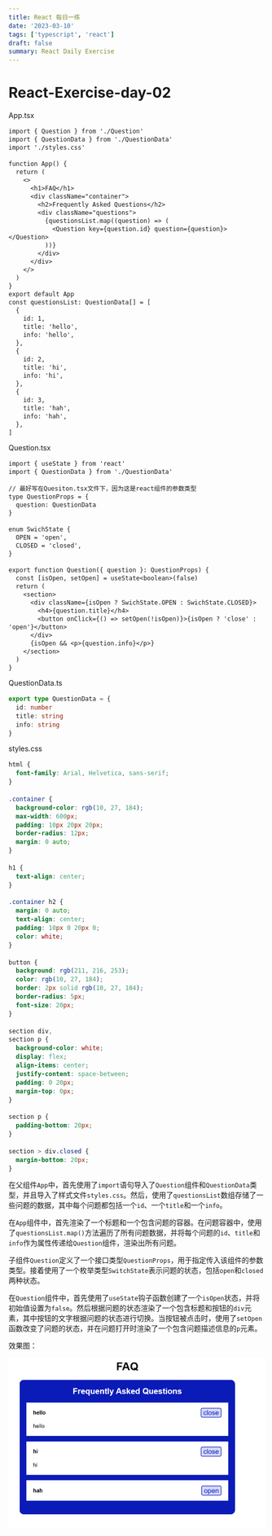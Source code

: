 ```yaml
---
title: React 每日一练
date: '2023-03-10'
tags: ['typescript', 'react']
draft: false
summary: React Daily Exercise
---
```


# React-Exercise-day-02

App.tsx

```tsx
import { Question } from './Question'
import { QuestionData } from './QuestionData'
import './styles.css'

function App() {
  return (
    <>
      <h1>FAQ</h1>
      <div className="container">
        <h2>Frequently Asked Questions</h2>
        <div className="questions">
          {questionsList.map((question) => (
            <Question key={question.id} question={question}></Question>
          ))}
        </div>
      </div>
    </>
  )
}
export default App
const questionsList: QuestionData[] = [
  {
    id: 1,
    title: 'hello',
    info: 'hello',
  },
  {
    id: 2,
    title: 'hi',
    info: 'hi',
  },
  {
    id: 3,
    title: 'hah',
    info: 'hah',
  },
]
```

Question.tsx

```tsx
import { useState } from 'react'
import { QuestionData } from './QuestionData'

// 最好写在Quesiton.tsx文件下，因为这是react组件的参数类型
type QuestionProps = {
  question: QuestionData
}

enum SwichState {
  OPEN = 'open',
  CLOSED = 'closed',
}

export function Question({ question }: QuestionProps) {
  const [isOpen, setOpen] = useState<boolean>(false)
  return (
    <section>
      <div className={isOpen ? SwichState.OPEN : SwichState.CLOSED}>
        <h4>{question.title}</h4>
        <button onClick={() => setOpen(!isOpen)}>{isOpen ? 'close' : 'open'}</button>
      </div>
      {isOpen && <p>{question.info}</p>}
    </section>
  )
}
```

QuestionData.ts

```ts
export type QuestionData = {
  id: number
  title: string
  info: string
}
```

styles.css

```css
html {
  font-family: Arial, Helvetica, sans-serif;
}

.container {
  background-color: rgb(10, 27, 184);
  max-width: 600px;
  padding: 10px 20px 20px;
  border-radius: 12px;
  margin: 0 auto;
}

h1 {
  text-align: center;
}

.container h2 {
  margin: 0 auto;
  text-align: center;
  padding: 10px 0 20px 0;
  color: white;
}

button {
  background: rgb(211, 216, 253);
  color: rgb(10, 27, 184);
  border: 2px solid rgb(10, 27, 184);
  border-radius: 5px;
  font-size: 20px;
}

section div,
section p {
  background-color: white;
  display: flex;
  align-items: center;
  justify-content: space-between;
  padding: 0 20px;
  margin-top: 0px;
}

section p {
  padding-bottom: 20px;
}

section > div.closed {
  margin-bottom: 20px;
}
```

在父组件`App`中，首先使用了`import`语句导入了`Question`组件和`QuestionData`类型，并且导入了样式文件`styles.css`。然后，使用了`questionsList`数组存储了一些问题的数据，其中每个问题都包括一个`id`、一个`title`和一个`info`。

在`App`组件中，首先渲染了一个标题和一个包含问题的容器。在问题容器中，使用了`questionsList.map()`方法遍历了所有问题数据，并将每个问题的`id`、`title`和`info`作为属性传递给`Question`组件，渲染出所有问题。

子组件`Question`定义了一个接口类型`QuestionProps`，用于指定传入该组件的参数类型。接着使用了一个枚举类型`SwitchState`表示问题的状态，包括`open`和`closed`两种状态。

在`Question`组件中，首先使用了`useState`钩子函数创建了一个`isOpen`状态，并将初始值设置为`false`。然后根据问题的状态渲染了一个包含标题和按钮的`div`元素，其中按钮的文字根据问题的状态进行切换。当按钮被点击时，使用了`setOpen`函数改变了问题的状态，并在问题打开时渲染了一个包含问题描述信息的`p`元素。

效果图：

![image-20230311094550963](https://raw.githubusercontent.com/XIAOZHUXUEJAVA/GraphBed/main/img/202303110945096.png)
